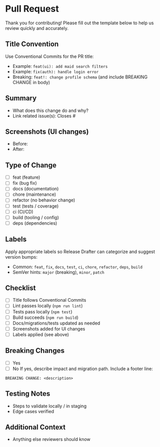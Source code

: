 # Pull Request

Thank you for contributing! Please fill out the template below to help us review quickly and accurately.

## Title Convention
Use Conventional Commits for the PR title:
- Example: `feat(ui): add maid search filters`
- Example: `fix(auth): handle login error`
- Breaking: `feat!: change profile schema` (and include BREAKING CHANGE in body)

## Summary
- What does this change do and why?
- Link related issue(s): Closes #

## Screenshots (UI changes)
- Before:
- After:

## Type of Change
- [ ] feat (feature)
- [ ] fix (bug fix)
- [ ] docs (documentation)
- [ ] chore (maintenance)
- [ ] refactor (no behavior change)
- [ ] test (tests / coverage)
- [ ] ci (CI/CD)
- [ ] build (tooling / config)
- [ ] deps (dependencies)

## Labels
Apply appropriate labels so Release Drafter can categorize and suggest version bumps:
- Common: `feat`, `fix`, `docs`, `test`, `ci`, `chore`, `refactor`, `deps`, `build`
- SemVer hints: `major` (breaking), `minor`, `patch`

## Checklist
- [ ] Title follows Conventional Commits
- [ ] Lint passes locally (`npm run lint`)
- [ ] Tests pass locally (`npm test`)
- [ ] Build succeeds (`npm run build`)
- [ ] Docs/migrations/tests updated as needed
- [ ] Screenshots added for UI changes
- [ ] Labels applied (see above)

## Breaking Changes
- [ ] Yes
- [ ] No
If yes, describe impact and migration path. Include a footer line:

```
BREAKING CHANGE: <description>
```

## Testing Notes
- Steps to validate locally / in staging
- Edge cases verified

## Additional Context
- Anything else reviewers should know

